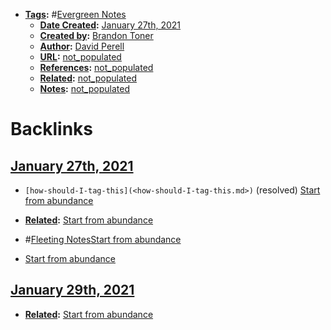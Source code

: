 - **[Tags](<Tags.md>):** #[Evergreen Notes](<Evergreen Notes.md>)
    - **[Date Created](<Date Created.md>):** [January 27th, 2021](<January 27th, 2021.md>)
    - **[Created by](<Created by.md>):** [Brandon Toner](<Brandon Toner.md>)
    - **[Author](<Author.md>):** [David Perell](<David Perell.md>)
    - **[URL](<URL.md>):** [not_populated](<not_populated.md>)
    - **[References](<References.md>):** [not_populated](<not_populated.md>)
    - **[Related](<Related.md>):** [not_populated](<not_populated.md>)
    - **[Notes](<Notes.md>):** [not_populated](<not_populated.md>)

# Backlinks
## [January 27th, 2021](<January 27th, 2021.md>)
- `[how-should-I-tag-this](<how-should-I-tag-this.md>)` (resolved) [Start from abundance](<Start from abundance.md>)

- **[Related](<Related.md>):** [Start from abundance](<Start from abundance.md>)

- #[Fleeting Notes](<Fleeting Notes.md>)[Start from abundance](<Start from abundance.md>)

- [Start from abundance](<Start from abundance.md>)

## [January 29th, 2021](<January 29th, 2021.md>)
- **[Related](<Related.md>):** [Start from abundance](<Start from abundance.md>)

